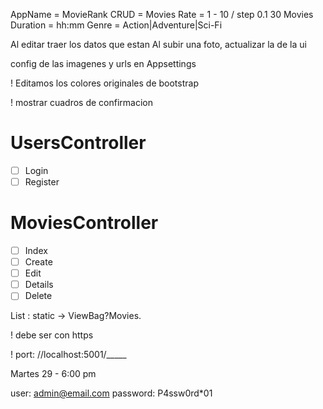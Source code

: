 AppName = MovieRank
CRUD = Movies
Rate = 1 - 10 / step 0.1
30 Movies
Duration = hh:mm
Genre = Action|Adventure|Sci-Fi

Al editar traer los datos que estan
Al subir una foto, actualizar la de la ui


config de las imagenes y urls en Appsettings


! Editamos los colores originales de bootstrap

! mostrar cuadros de confirmacion

# UsersController
- [ ] Login
- [ ] Register

# MoviesController
- [ ] Index
- [ ] Create
- [ ] Edit
- [ ] Details
- [ ] Delete

List<Movies> : static -> ViewBag?Movies.

! debe ser con https

! port: //localhost:5001/_____

Martes 29 - 6:00 pm

user: admin@email.com
password: P4ssw0rd*01


